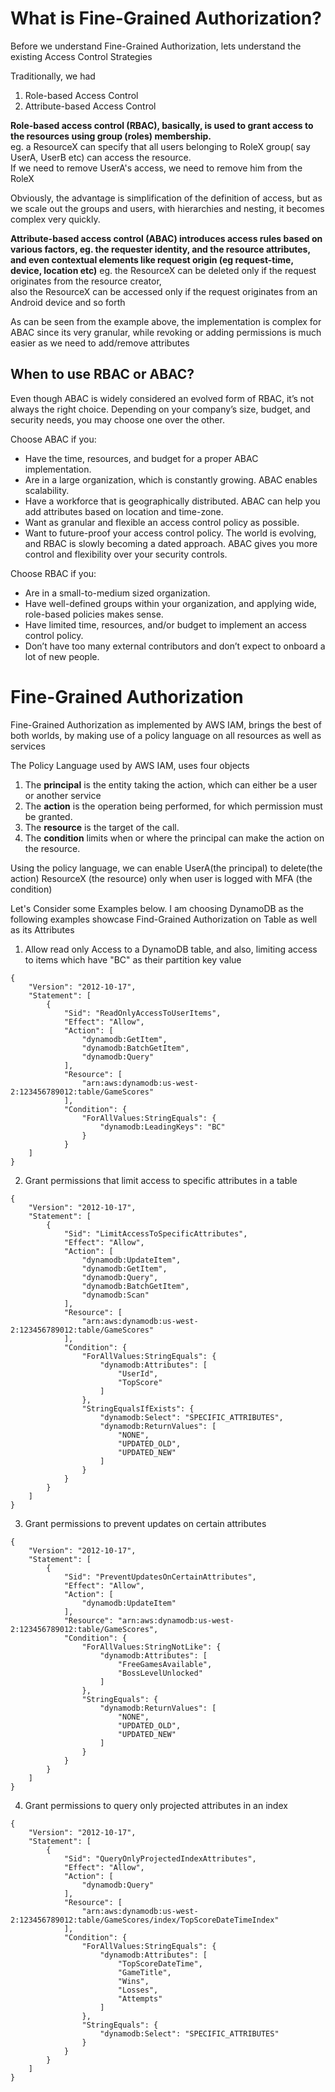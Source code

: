 # What is Fine-Grained Authorization?

Before we understand Fine-Grained Authorization, lets understand the existing Access Control Strategies

Traditionally, we had
1. Role-based Access Control
2. Attribute-based Access Control

**Role-based access control (RBAC), basically, is used to grant access to the resources using group (roles) membership.**  
eg. a ResourceX can specify that all users belonging to RoleX group( say UserA, UserB etc) can access the resource.  
If we need to remove UserA's access, we need to remove him from the RoleX

Obviously, the advantage is simplification of the definition of access, but as we scale out the groups and users, with hierarchies and nesting, it becomes complex very quickly.

**Attribute-based access control (ABAC) introduces access rules based on various factors, eg. the requester identity, and the resource attributes, and even contextual elements like request origin (eg request-time, device, location etc)**
eg. the ResourceX can be deleted only if the request originates from the resource creator,   
also the ResourceX can be accessed only if the request originates from an Android device and so forth

As can be seen from the example above, the implementation is complex for ABAC since its very granular, while revoking or adding permissions is much easier as we need to add/remove attributes 


## When to use RBAC or ABAC?
Even though ABAC is widely considered an evolved form of RBAC, it’s not always the right choice. Depending on your company’s size, budget, and security needs, you may choose one over the other.

Choose ABAC if you:
* Have the time, resources, and budget for a proper ABAC implementation.
* Are in a large organization, which is constantly growing. ABAC enables scalability.
* Have a workforce that is geographically distributed. ABAC can help you add attributes based on location and time-zone.
* Want as granular and flexible an access control policy as possible.
* Want to future-proof your access control policy. The world is evolving, and RBAC is slowly becoming a dated approach. ABAC gives you more control and flexibility over your security controls.

Choose RBAC if you:
* Are in a small-to-medium sized organization.
* Have well-defined groups within your organization, and applying wide, role-based policies makes sense.
* Have limited time, resources, and/or budget to implement an access control policy.
* Don’t have too many external contributors and don’t expect to onboard a lot of new people.

# Fine-Grained Authorization

Fine-Grained Authorization as implemented by AWS IAM, brings the best of both worlds, by making use of a policy language on all resources as well as services

The Policy Language used by AWS IAM, uses four objects
1. The **principal** is the entity taking the action, which can either be a user or another service
2. The **action** is the operation being performed, for which permission must be granted. 
3. The **resource** is the target of the call.
4. The **condition** limits when or where the principal can make the action on the resource.

Using the policy language, we can enable UserA(the principal) to delete(the action) ResourceX (the resource) only when user is logged with MFA (the condition)

Let's Consider some Examples below. I am choosing DynamoDB as the following examples showcase Find-Grained Authorization on Table as well as its Attributes

1. Allow read only Access to a DynamoDB table, and also, limiting access to items which have "BC" as their partition key value  
```text
{
    "Version": "2012-10-17",
    "Statement": [
        {
            "Sid": "ReadOnlyAccessToUserItems",
            "Effect": "Allow",
            "Action": [
                "dynamodb:GetItem",
                "dynamodb:BatchGetItem",
                "dynamodb:Query"
            ],
            "Resource": [
                "arn:aws:dynamodb:us-west-2:123456789012:table/GameScores"
            ],
            "Condition": {
                "ForAllValues:StringEquals": {
                    "dynamodb:LeadingKeys": "BC"
                }
            }
    ]
}
```
2. Grant permissions that limit access to specific attributes in a table
```text
{
    "Version": "2012-10-17",
    "Statement": [
        {
            "Sid": "LimitAccessToSpecificAttributes",
            "Effect": "Allow",
            "Action": [
                "dynamodb:UpdateItem",
                "dynamodb:GetItem",
                "dynamodb:Query",
                "dynamodb:BatchGetItem",
                "dynamodb:Scan"
            ],
            "Resource": [
                "arn:aws:dynamodb:us-west-2:123456789012:table/GameScores"
            ],
            "Condition": {
                "ForAllValues:StringEquals": {
                    "dynamodb:Attributes": [
                        "UserId",
                        "TopScore"
                    ]
                },
                "StringEqualsIfExists": {
                    "dynamodb:Select": "SPECIFIC_ATTRIBUTES",
                    "dynamodb:ReturnValues": [
                        "NONE",
                        "UPDATED_OLD",
                        "UPDATED_NEW"
                    ]
                }
            }
        }
    ]
}
```
3. Grant permissions to prevent updates on certain attributes
```text
{
    "Version": "2012-10-17",
    "Statement": [
        {
            "Sid": "PreventUpdatesOnCertainAttributes",
            "Effect": "Allow",
            "Action": [
                "dynamodb:UpdateItem"
            ],
            "Resource": "arn:aws:dynamodb:us-west-2:123456789012:table/GameScores",
            "Condition": {
                "ForAllValues:StringNotLike": {
                    "dynamodb:Attributes": [
                        "FreeGamesAvailable",
                        "BossLevelUnlocked"
                    ]
                },
                "StringEquals": {
                    "dynamodb:ReturnValues": [
                        "NONE",
                        "UPDATED_OLD",
                        "UPDATED_NEW"
                    ]
                }
            }
        }
    ]
}
```
4. Grant permissions to query only projected attributes in an index
```text
{
    "Version": "2012-10-17",
    "Statement": [
        {
            "Sid": "QueryOnlyProjectedIndexAttributes",
            "Effect": "Allow",
            "Action": [
                "dynamodb:Query"
            ],
            "Resource": [
                "arn:aws:dynamodb:us-west-2:123456789012:table/GameScores/index/TopScoreDateTimeIndex"
            ],
            "Condition": {
                "ForAllValues:StringEquals": {
                    "dynamodb:Attributes": [
                        "TopScoreDateTime",
                        "GameTitle",
                        "Wins",
                        "Losses",
                        "Attempts"
                    ]
                },
                "StringEquals": {
                    "dynamodb:Select": "SPECIFIC_ATTRIBUTES"
                }
            }
        }
    ]
}
```
